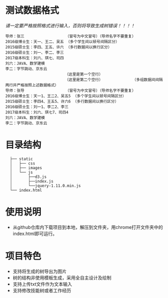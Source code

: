 # 测试数据格式

*请一定要严格按照格式进行输入，否则将导致生成树错误！！！！*

```
导师：张三                  （冒号为中文冒号）（导师名字不要重复）
2016级博士生：天一、王二、吴五 （多个学生间以顿号间隔区分）
2015级硕士生：李四、王五、许六 （多行数据间以换行区分）
2016级硕士生：刘一、李二、李三
2017级本科生：刘六、琪七、司四
刘六：JAVA、数学建模
李二：字节跳动、京东云
                          （这里是第一个空行）							
                          （这里是第二个空行）			 （多组数据间间隔两行并严格按照上述数据格式）
导师：张导                  （冒号为中文冒号）（导师名字不要重复）
2016级博士生：天一1、王二2、吴五5 （多个学生间以顿号间隔区分）
2015级硕士生：李四4、王五5、许六6 （多行数据间以换行区分）
2016级硕士生：刘一1、李二2、李三
2017级本科生：刘六、琪七7、司四4
刘六：JAVA、数学建模
李二：字节跳动、京东云

```



# 目录结构

```
  ├── static
  │   ├── css
  │   ├── images
  │   └── js 
  │   	  ├──d3.js
  │   	  ├──index.js
  │   	  └──jquery-1.11.0.min.js
  └── index.html
```

# 使用说明

* 从github仓库内下载项目到本地，解压到文件夹，用chrome打开文件夹中的index.html即可运行。

# 项目特色

* 支持将生成的树导出为图片
* 树的结构非使用模板生成，采用全自主设计及绘制
* 支持上传txt文件作为文本输入
* 支持修改技能树或者工作经历

